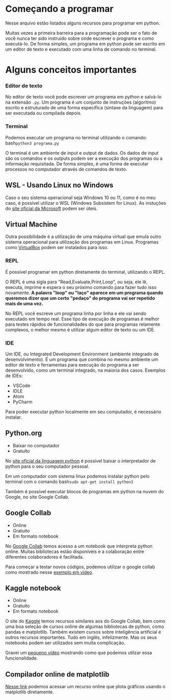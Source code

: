 # Começando a programar 

Nesse arquivo estão listados alguns recursos para programar em python.

Muitas vezes a primeira barreira para a programação pode ser o fato de você nunca ter sido instruído sobre onde escrever o programa e como executá-lo. 
De forma simples, um programa em python pode ser escrito em um editor de texto e executado com uma linha de comando no terminal.

# Alguns conceitos importantes

### Editor de texto 

No editor de texto você pode escrever um programa em python e salvá-lo na extensão `.py`.
Um programa é um conjunto de instruções (algoritmo) escrito e estruturado de uma forma específica (sintaxe da linguagem) para ser executada ou compilada depois. 

### Terminal 

Podemos executar um programa no terminal utilizando o comando:
bash```python3 programa.py```

O terminal é um ambiente de input e output de dados. Os dados de input são os comandos e os outputs podem ser a execução dos programas ou a informação requisitada.
De forma simples, é uma forma de executar processos no computador através de comandos de texto.

## WSL - Usando Linux no Windows 

Caso o seu sistema operacional seja Windows 10 ou 11, como é no meu caso, é possível utilizar o WSL (Windows Subsistem for Linux). 
As instuções do [site oficial da Microsoft](https://learn.microsoft.com/pt-br/windows/wsl/install) podem ser úteis.

## Virtual Machine 

Outra possibilidade é a utilização de uma máquina virtual que emula outro sistema operacional para utilização dos programas em Linux. 
Programas como [VirtualBox](https://www.virtualbox.org/) podem ser instalados para isso.

### REPL 

É possível programar em python diretamente do terminal, utilizando o REPL. 

O REPL é uma sigla para "Read,Evaluate,Print,Loop", ou seja, ele lê, executa, imprime e espera o seu próximo comando para fazer tudo isso novamente. 
__A palavra "loop" ou "laço" aparece em um programa quando queremos dizer que um certo "pedaço" do programa vai ser repetido mais de uma vez.__

No REPL você escreve um programa linha por linha e ele vai sendo executado em tempo real. Esse tipo de execução de programas é melhor para testes rápidos de funcionalidades do que para programas relamente complexos, o melhor mesmo é utilizar algum editor de texto ou um IDE. 

### IDE 

Um IDE, ou Integrated Development Environment (ambiente integrado de desenvolvimento).
É um programa que combina no mesmo ambiente um editor de texto e ferramentas para execução do programa a ser desenvolvido, como um terminal integrado, na maioria dos casos.
Exemplos de IDEs: 
 
- VSCode 
- IDLE 
- Atom 
- PyCharm

Para poder executar python localmente em seu computador, é necessário instalar. 

## Python.org 

- Baixar no computador
- Gratuíto

No [site oficial da linguagem python](https://www.python.org/) é possível baixar o interpretador de python para o seu computador pessoal.

Em um computador com sistema linux podemos instalar python pelo terminal com o comando 
bash```sudo apt-get install python3```

Também é possível executar blocos de programas em python na nuvem do Google, no site Google Collab. 

## Google Collab

- Online 
- Gratuíto 
- Em formato notebook

No [Google Collab](https://colab.research.google.com/) temos acesso a um notebook que interpreta python online.
Muitas bibliotecas estão disponíveis e a colaboração entre diferentes colaboradores é facilitada. 

Para começar a testar novos códigos, podemos utilizar o google collab como mostrado nesse [exemplo em vídeo](https://www.youtube.com/watch?v=ww0IcgQp8vI).

## Kaggle notebook 

- Online
- Gratuíto 
- Em formato notebook 

O site do [Kaggle](https://www.kaggle.com/) temos recursos similares aos do Google Collab, bem como uma boa seleção de cursos online de algumas bibliotecas de python, como pandas e matplotlib.
Também existem cursos sobre inteligência artificial e outros recursos importantes. Tudo em inglês, infelizmente. Mas os seus notebooks podem ser utilizados sem muita complicação. 

Gravei um [pequeno vídeo](https://www.youtube.com/watch?v=SR5y0DdEbMM) mostrando como que podemos utilzar essa funcionalidade.

## Compilador online de matplotlib 
[Nesse link](tutorialspoint.com/execute_matplotlib_online.php) podemos acessar um recurso online que plota gráficos usando o matplotlib diretamente.
